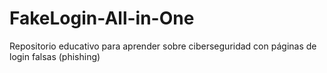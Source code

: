 # FakeLogin-All-in-One
Repositorio educativo para aprender sobre ciberseguridad con páginas de login falsas (phishing) 

